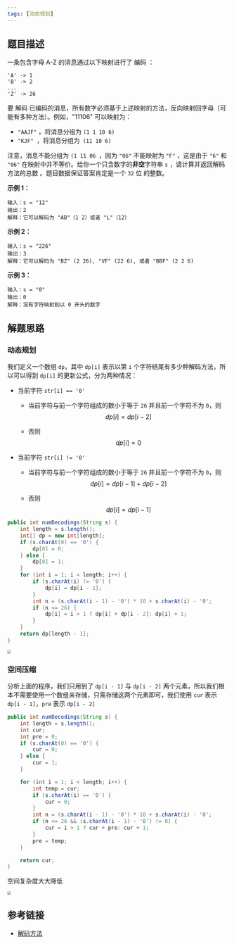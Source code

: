 ```yaml
---
tags: [动态规划]
---
```


## 题目描述

一条包含字母 A-Z 的消息通过以下映射进行了 编码 ：

```
'A' -> 1
'B' -> 2
...
'Z' -> 26
```


要 解码 已编码的消息，所有数字必须基于上述映射的方法，反向映射回字母（可能有多种方法）。例如，"11106" 可以映射为：

- `"AAJF"` ，将消息分组为 `(1 1 10 6)`
- `"KJF" `，将消息分组为` (11 10 6)`

注意，消息不能分组为  `(1 11 06 `，因为 `"06"` 不能映射为 `"F"` ，这是由于 `"6"` 和 `"06"` 在映射中并不等价。给你一个只含数字的**非空**字符串 `s` ，请计算并返回解码方法的总数 。题目数据保证答案肯定是一个 `32` 位 的整数。

**示例 1：**

```
输入：s = "12"
输出：2
解释：它可以解码为 "AB"（1 2）或者 "L"（12）
```

**示例 2：**

```
输入：s = "226"
输出：3
解释：它可以解码为 "BZ" (2 26), "VF" (22 6), 或者 "BBF" (2 2 6) 
```

**示例 3：**

```
输入：s = "0"
输出：0
解释：没有字符映射到以 0 开头的数字
```

## 解题思路

### 动态规划

我们定义一个数组 `dp`，其中 `dp[i]` 表示以第 `i` 个字符结尾有多少种解码方法，所以可以得到 `dp[i]` 的更新公式，分为两种情况：

- 当前字符 `str[i] == '0'`

  - 当前字符与前一个字符组成的数小于等于 `26` 并且前一个字符不为 `0`，则
    $$
    dp[i] = dp[i - 2]
    $$

  - 否则
    $$
    dp[i] = 0
    $$

- 当前字符 `str[i] != '0'`

  - 当前字符与前一个字符组成的数小于等于 `26` 并且前一个字符不为 `0`，则
    $$
    dp[i] = dp[i - 1] + dp[i - 2]
    $$

  - 否则
    $$
    dp[i] = dp[i - 1]
    $$

```java
public int numDecodings(String s) {
    int length = s.length();
    int[] dp = new int[length];
    if (s.charAt(0) == '0') {
        dp[0] = 0;
    } else {
        dp[0] = 1;
    }
    for (int i = 1; i < length; i++) {
        if (s.charAt(i) != '0') {
            dp[i] = dp[i - 1];
        }
        int n = (s.charAt(i - 1) - '0') * 10 + s.charAt(i) - '0';
        if (n <= 26) {
            dp[i] = i > 1 ? dp[i] + dp[i - 2]: dp[i] + 1;
        }
    }
    return dp[length - 1];
}
```

<img src="http://blog-hostimaging.oss-cn-beijing.aliyuncs.com/1624934672541.png" style="zoom: 50%">

### 空间压缩

分析上面的程序，我们只用到了 `dp[i - 1]` 与 `dp[i - 2]` 两个元素，所以我们根本不需要使用一个数组来存储，只需存储这两个元素即可，我们使用 `cur` 表示 `dp[i - 1]`，`pre` 表示 `dp[i - 2]`

```java
public int numDecodings(String s) {
    int length = s.length();
    int cur;
    int pre = 0;
    if (s.charAt(0) == '0') {
        cur = 0;
    } else {
        cur = 1;
    }

    for (int i = 1; i < length; i++) {
        int temp = cur;
        if (s.charAt(i) == '0') {
            cur = 0;
        }
        int n = (s.charAt(i - 1) - '0') * 10 + s.charAt(i) - '0';
        if (n <= 26 && (s.charAt(i - 1) - '0') != 0) {
            cur = i > 1 ? cur + pre: cur + 1;
        }
        pre = temp;
    }

    return cur;
}
```

空间复杂度大大降低

<img src="http://blog-hostimaging.oss-cn-beijing.aliyuncs.com/1624934659317.png" style="zoom: 50%">

## 参考链接

- [解码方法](https://leetcode-cn.com/problems/decode-ways)

